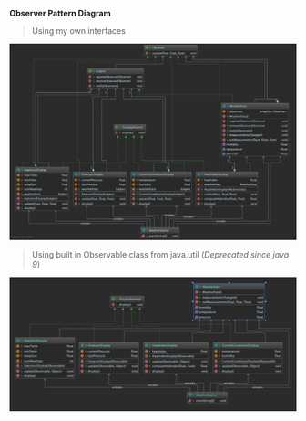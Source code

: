 **Observer Pattern Diagram**
>Using my own interfaces

![Screenshot](https://raw.githubusercontent.com/eduardozo/Cibernarium/master/Java/Design%20Patterns/ObserverPattern/img/weatherObserverPattern.png)

>Using built in Observable class from java.util (_Deprecated since java 9_)

![Screenshot](https://raw.githubusercontent.com/eduardozo/Cibernarium/master/Java/Design%20Patterns/ObserverPattern/img/weatherObservable.png)
